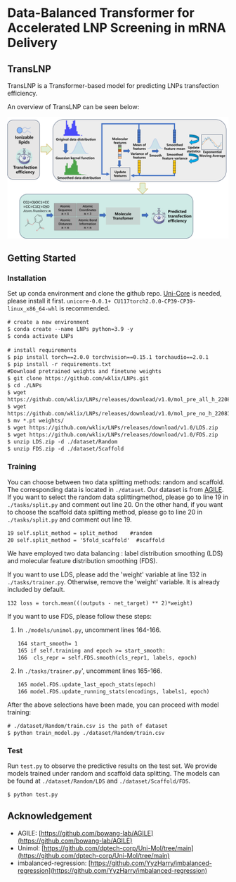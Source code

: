 # Data-Balanced Transformer for Accelerated LNP Screening in mRNA Delivery

## TransLNP

TransLNP is a Transformer-based model for predicting LNPs transfection efficiency.

An overview of TransLNP can be seen below:

![](./figure/figure1.png)

## Getting Started

### Installation

Set up conda environment and clone the github repo. [Uni-Core](https://github.com/dptech-corp/Uni-Core/releases) is needed, please install it first. `unicore-0.0.1+ CU117torch2.0.0-CP39-CP39-linux_x86_64-whl` is recommended. 

```
# create a new environment
$ conda create --name LNPs python=3.9 -y
$ conda activate LNPs

# install requirements
$ pip install torch==2.0.0 torchvision==0.15.1 torchaudio==2.0.1
$ pip install -r requirements.txt
#Download pretrained weights and finetune weights
$ git clone https://github.com/wklix/LNPs.git
$ cd ./LNPs
$ wget https://github.com/wklix/LNPs/releases/download/v1.0/mol_pre_all_h_220816.pt
$ wget https://github.com/wklix/LNPs/releases/download/v1.0/mol_pre_no_h_220816.pt
$ mv *.pt weights/
$ wget https://github.com/wklix/LNPs/releases/download/v1.0/LDS.zip
$ wget https://github.com/wklix/LNPs/releases/download/v1.0/FDS.zip
$ unzip LDS.zip -d ./dataset/Random
$ unzip FDS.zip -d ./dataset/Scaffold
```
### Training

You can choose between two data splitting methods: random and scaffold. The corresponding data is located in  `./dataset`. Our dataset is from [AGILE](https://github.com/bowang-lab/AGILE). If you want to select the random data splittingmethod, please go to line 19 in `./tasks/split.py` and comment out line 20. On the other hand, if you want to choose the scaffold data splitting method, please go to line 20 in `./tasks/split.py` and comment out line 19.

```
19 self.split_method = split_method    #random
20 self.split_method = '5fold_scaffold'  #scaffold
```

We have employed two data balancing : label distribution smoothing (LDS) and molecular feature distribution smoothing (FDS). 

If you want to use LDS, please add the 'weight' variable at line 132 in `./tasks/trainer.py`. Otherwise, remove the 'weight' variable. It is already included by default.

```
132 loss = torch.mean(((outputs - net_target) ** 2)*weight) 
```

If you want to use FDS, please follow these steps:

1. In `./models/unimol.py`, uncomment lines 164-166.

   ```
   164 start_smooth= 1
   165 if self.training and epoch >= start_smooth:
   166 	cls_repr = self.FDS.smooth(cls_repr1, labels, epoch) 
   ```
   
2. In `./tasks/trainer.py`', uncomment lines 165-166.

   ```
   165 model.FDS.update_last_epoch_stats(epoch)
   166 model.FDS.update_running_stats(encodings, labels1, epoch)
   ```

After the above selections have been made, you can proceed with model training:

```
# ./dataset/Random/train.csv is the path of dataset
$ python train_model.py ./dataset/Random/train.csv
```

### Test

Run `test.py` to observe the predictive results on the test set. We provide models trained under random and scaffold data splitting. The models can be found at `./dataset/Random/LDS` and `./dataset/Scaffold/FDS`.

```
$ python test.py
```

## Acknowledgement

- AGILE: [https://github.com/bowang-lab/AGILE](https://github.com/bowang-lab/AGILE)
- Unimol: [https://github.com/dptech-corp/Uni-Mol/tree/main](https://github.com/dptech-corp/Uni-Mol/tree/main)
- imbalanced-regression: [https://github.com/YyzHarry/imbalanced-regression](https://github.com/YyzHarry/imbalanced-regression)
